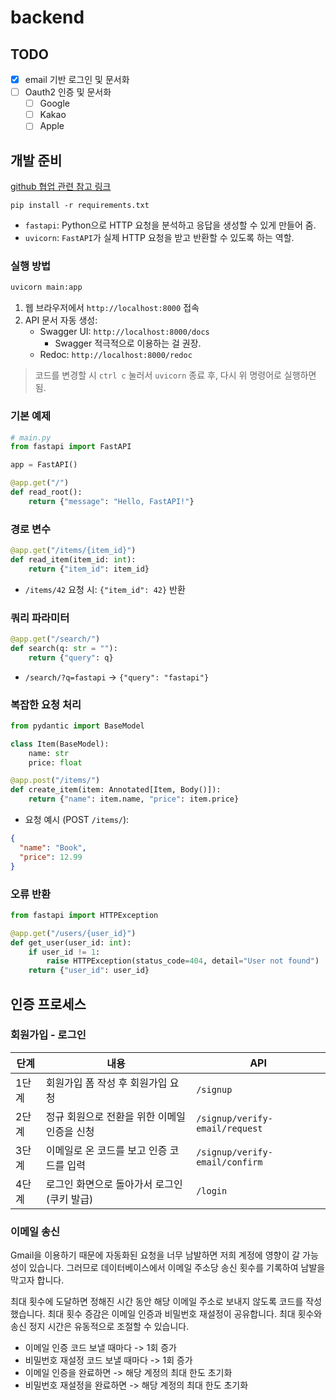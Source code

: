 # backend

## TODO

- [X] email 기반 로그인 및 문서화
- [ ] Oauth2 인증 및 문서화
  - [ ] Google
  - [ ] Kakao
  - [ ] Apple 

## 개발 준비

[github 협업 관련 참고 링크](https://github.com/Qfourteen/Gamers/blob/main/docs/how_to/%EA%B8%B0%EC%97%AC_%EC%83%81%EC%84%B8.md)

```shell
pip install -r requirements.txt
```

* `fastapi`: Python으로 HTTP 요청을 분석하고 응답을 생성할 수 있게 만들어 줌.
* `uvicorn`: `FastAPI`가 실제 HTTP 요청을 받고 반환할 수 있도록 하는 역할.

### 실행 방법

```bash
uvicorn main:app
```

1. 웹 브라우저에서 `http://localhost:8000` 접속
2. API 문서 자동 생성:
   * Swagger UI: `http://localhost:8000/docs`
     * Swagger 적극적으로 이용하는 걸 권장.
   * Redoc: `http://localhost:8000/redoc`

> 코드를 변경할 시 `ctrl c` 눌러서 `uvicorn` 종료 후, 다시 위 명령어로 실행하면 됨.

### 기본 예제

```python
# main.py
from fastapi import FastAPI

app = FastAPI()

@app.get("/")
def read_root():
    return {"message": "Hello, FastAPI!"}
```

### 경로 변수

```python
@app.get("/items/{item_id}")
def read_item(item_id: int):
    return {"item_id": item_id}
```

* `/items/42` 요청 시: `{"item_id": 42}` 반환

### 쿼리 파라미터

```python
@app.get("/search/")
def search(q: str = ""):
    return {"query": q}
```

* `/search/?q=fastapi` → `{"query": "fastapi"}`

### 복잡한 요청 처리

```python
from pydantic import BaseModel

class Item(BaseModel):
    name: str
    price: float

@app.post("/items/")
def create_item(item: Annotated[Item, Body()]):
    return {"name": item.name, "price": item.price}
```

* 요청 예시 (POST `/items/`):

```json
{
  "name": "Book",
  "price": 12.99
}
```

### 오류 반환

```python
from fastapi import HTTPException

@app.get("/users/{user_id}")
def get_user(user_id: int):
    if user_id != 1:
        raise HTTPException(status_code=404, detail="User not found")
    return {"user_id": user_id}
```


## 인증 프로세스

### 회원가입 - 로그인 

| 단계  | 내용                        | API                            |
|-----|---------------------------|--------------------------------|
| 1단계 | 회원가입 폼 작성 후 회원가입 요청       | `/signup`                      |
| 2단계 | 정규 회원으로 전환을 위한 이메일 인증을 신청 | `/signup/verify-email/request` |
| 3단계 | 이메일로 온 코드를 보고 인증 코드를 입력   | `/signup/verify-email/confirm` |
| 4단계 | 로그인 화면으로 돌아가서 로그인(쿠키 발급)  | `/login`                       | 

### 이메일 송신

Gmail을 이용하기 때문에 자동화된 요청을 너무 남발하면 저희 계정에 영향이 갈 가능성이 있습니다.
그러므로 데이터베이스에서 이메일 주소당 송신 횟수를 기록하여 남발을 막고자 합니다.

최대 횟수에 도달하면 정해진 시간 동안 해당 이메일 주소로 보내지 않도록 코드를 작성했습니다.
최대 횟수 증감은 이메일 인증과 비밀번호 재설정이 공유합니다.
최대 횟수와 송신 정지 시간은 유동적으로 조절할 수 있습니다.

* 이메일 인증 코드 보낼 때마다 -> 1회 증가
* 비밀번호 재설정 코드 보낼 때마다 -> 1회 증가
* 이메일 인증을 완료하면 -> 해당 계정의 최대 한도 초기화
* 비밀번호 재설정을 완료하면 -> 해당 계정의 최대 한도 초기화
